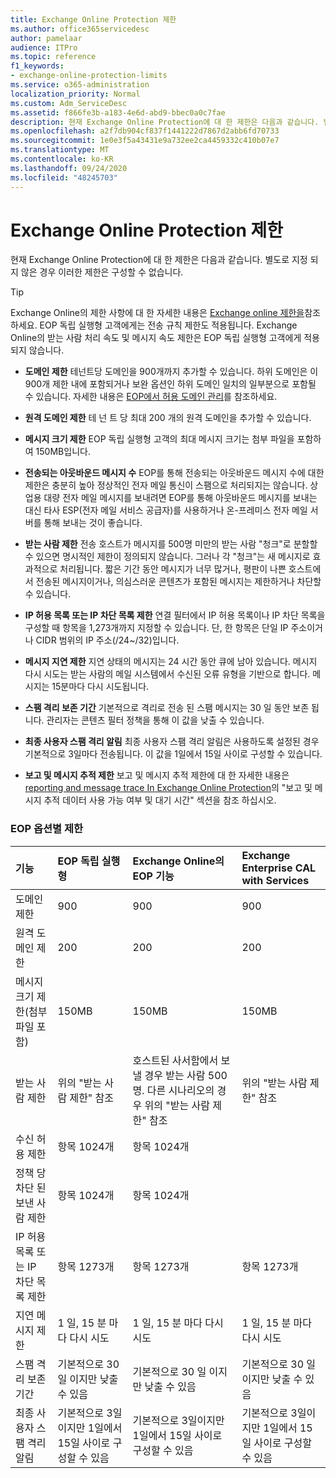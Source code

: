 ```yaml
---
title: Exchange Online Protection 제한
ms.author: office365servicedesc
author: pamelaar
audience: ITPro
ms.topic: reference
f1_keywords:
- exchange-online-protection-limits
ms.service: o365-administration
localization_priority: Normal
ms.custom: Adm_ServiceDesc
ms.assetid: f866fe3b-a183-4e6d-abd9-bbec0a0c7fae
description: 현재 Exchange Online Protection에 대 한 제한은 다음과 같습니다. 별도로 지정 되지 않은 경우 이러한 제한은 구성할 수 없습니다.
ms.openlocfilehash: a2f7db904cf837f1441222d7867d2abb6fd70733
ms.sourcegitcommit: 1e0e3f5a43431e9a732ee2ca4459332c410b07e7
ms.translationtype: MT
ms.contentlocale: ko-KR
ms.lasthandoff: 09/24/2020
ms.locfileid: "48245703"
---
```

# <a name="exchange-online-protection-limits"></a>Exchange Online Protection 제한

현재 Exchange Online Protection에 대 한 제한은 다음과 같습니다. 별도로 지정 되지 않은 경우 이러한 제한은 구성할 수 없습니다. 
  
> [!TIP]
> Exchange Online의 제한 사항에 대 한 자세한 내용은 [Exchange online 제한을](../exchange-online-service-description/exchange-online-limits.md)참조 하세요. EOP 독립 실행형 고객에게는 전송 규칙 제한도 적용됩니다. Exchange Online의 받는 사람 처리 속도 및 메시지 속도 제한은 EOP 독립 실행형 고객에게 적용되지 않습니다. 
  
- **도메인 제한** 테넌트당 도메인을 900개까지 추가할 수 있습니다. 하위 도메인은 이 900개 제한 내에 포함되거나 보완 옵션인 하위 도메인 일치의 일부분으로 포함될 수 있습니다. 자세한 내용은 [EOP에서 허용 도메인 관리](https://go.microsoft.com/fwlink/p/?LinkId=282239)를 참조하세요.

- **원격 도메인 제한** 테 넌 트 당 최대 200 개의 원격 도메인을 추가할 수 있습니다.
    
- **메시지 크기 제한** EOP 독립 실행형 고객의 최대 메시지 크기는 첨부 파일을 포함하여 150MB입니다. 
    
- **전송되는 아웃바운드 메시지 수** EOP를 통해 전송되는 아웃바운드 메시지 수에 대한 제한은 충분히 높아 정상적인 전자 메일 통신이 스팸으로 처리되지는 않습니다. 상업용 대량 전자 메일 메시지를 보내려면 EOP를 통해 아웃바운드 메시지를 보내는 대신 타사 ESP(전자 메일 서비스 공급자)를 사용하거나 온-프레미스 전자 메일 서버를 통해 보내는 것이 좋습니다. 
    
- **받는 사람 제한** 전송 호스트가 메시지를 500명 미만의 받는 사람 "청크"로 분할할 수 있으면 명시적인 제한이 정의되지 않습니다. 그러나 각 "청크"는 새 메시지로 효과적으로 처리됩니다. 짧은 기간 동안 메시지가 너무 많거나, 평판이 나쁜 호스트에서 전송된 메시지이거나, 의심스러운 콘텐츠가 포함된 메시지는 제한하거나 차단할 수 있습니다. 
    
- **IP 허용 목록 또는 IP 차단 목록 제한** 연결 필터에서 IP 허용 목록이나 IP 차단 목록을 구성할 때 항목을 1,273개까지 지정할 수 있습니다. 단, 한 항목은 단일 IP 주소이거나 CIDR 범위의 IP 주소(/24~/32)입니다. 
    
- **메시지 지연 제한** 지연 상태의 메시지는 24 시간 동안 큐에 남아 있습니다. 메시지 다시 시도는 받는 사람의 메일 시스템에서 수신된 오류 유형을 기반으로 합니다. 메시지는 15분마다 다시 시도됩니다. 
    
- **스팸 격리 보존 기간** 기본적으로 격리로 전송 된 스팸 메시지는 30 일 동안 보존 됩니다. 관리자는 콘텐츠 필터 정책을 통해 이 값을 낮출 수 있습니다. 
    
- **최종 사용자 스팸 격리 알림** 최종 사용자 스팸 격리 알림은 사용하도록 설정된 경우 기본적으로 3일마다 전송됩니다. 이 값을 1일에서 15일 사이로 구성할 수 있습니다. 
    
- **보고 및 메시지 추적 제한** 보고 및 메시지 추적 제한에 대 한 자세한 내용은 [reporting and message trace In Exchange Online Protection](https://go.microsoft.com/fwlink/?LinkId=394248)의 "보고 및 메시지 추적 데이터 사용 가능 여부 및 대기 시간" 섹션을 참조 하십시오.
    
### <a name="limits-across-eop-options"></a>EOP 옵션별 제한

| 기능 | EOP 독립 실행형 | Exchange Online의 EOP 기능 | Exchange Enterprise CAL with Services |
|:-----|:-----|:-----|:-----|
|도메인 제한  <br/> |900  <br/> |900  <br/> |900  <br/> |
|원격 도메인 제한  <br/> |200  <br/> |200  <br/> |200  <br/> |
|메시지 크기 제한(첨부 파일 포함)  <br/> |150MB  <br/> |150MB  <br/> |150MB  <br/> |
|받는 사람 제한  <br/> |위의 "받는 사람 제한" 참조  <br/> |호스트된 사서함에서 보낼 경우 받는 사람 500명. 다른 시나리오의 경우 위의 "받는 사람 제한" 참조  <br/> |위의 "받는 사람 제한" 참조  <br/> |
|수신 허용 제한  <br/> |항목 1024개  <br/> |항목 1024개  <br/> ||
|정책 당 차단 된 보낸 사람 제한  <br/> |항목 1024개  <br/> |항목 1024개  <br/> ||
|IP 허용 목록 또는 IP 차단 목록 제한  <br/> |항목 1273개  <br/> |항목 1273개  <br/> |항목 1273개  <br/> |
|지연 메시지 제한  <br/> |1 일, 15 분 마다 다시 시도  <br/> |1 일, 15 분 마다 다시 시도  <br/> |1 일, 15 분 마다 다시 시도  <br/> |
|스팸 격리 보존 기간  <br/> |기본적으로 30 일 이지만 낮출 수 있음  <br/> |기본적으로 30 일 이지만 낮출 수 있음  <br/> |기본적으로 30 일 이지만 낮출 수 있음  <br/> |
|최종 사용자 스팸 격리 알림  <br/> |기본적으로 3일이지만 1일에서 15일 사이로 구성할 수 있음  <br/> |기본적으로 3일이지만 1일에서 15일 사이로 구성할 수 있음  <br/> |기본적으로 3일이지만 1일에서 15일 사이로 구성할 수 있음  <br/> |
   

